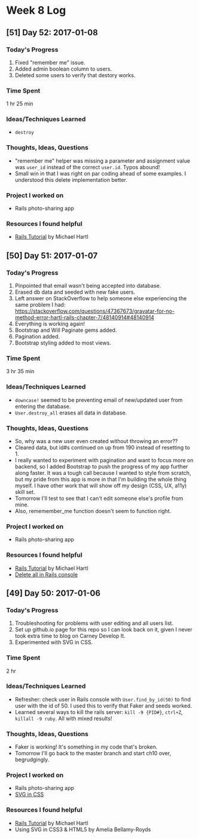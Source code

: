 # Week 8 Log

## [51] Day 52: 2017-01-08

### Today's Progress

1. Fixed "remember me" issue.
2. Added admin boolean column to users.
3. Deleted some users to verify that destory works.

### Time Spent

1 hr 25 min

### Ideas/Techniques Learned

- `destroy`

### Thoughts, Ideas, Questions

- "remember me" helper was missing a parameter and assignment value was `user_id` instead of the correct `user.id`. Typos abound!
- Small win in that I was right on par coding ahead of some examples. I understood this delete implementation better.

### Project I worked on

- Rails photo-sharing app

### Resources I found helpful

- [Rails Tutorial](https://www.railstutorial.org/book/) by Michael Hartl

## [50] Day 51: 2017-01-07

### Today's Progress

1. Pinpointed that email wasn't being accepted into database.
2. Erased db data and seeded with new fake users.
3. Left answer on StackOverflow to help someone else experiencing the same problem I had: https://stackoverflow.com/questions/47367673/gravatar-for-no-method-error-hartl-rails-chapter-7/48140914#48140914
4. Everything is working again!
5. Bootstrap and Will Paginate gems added.
6. Pagination added.
7. Bootstrap styling added to most views.

### Time Spent

3 hr 35 min

### Ideas/Techniques Learned

- `downcase!` seemed to be preventing email of new/updated user from entering the database.
- `User.destroy_all` erases all data in database.

### Thoughts, Ideas, Questions

- So, why was a new user even created without throwing an error??
- Cleared data, but id#s continued on up from 190 instead of resetting to 1.
- I really wanted to experiment with pagination and want to focus more on backend, so I added Bootstrap to push the progress of my app further along faster. It was a tough call because I wanted to style from scratch, but my pride from this app is more in that I'm building the whole thing myself. I have other work that will show off my design (CSS, UX, a11y) skill set.
- Tomorrow I'll test to see that I can't edit someone else's profile from mine.
- Also, rememember_me function doesn't seem to function right.

### Project I worked on

- Rails photo-sharing app

### Resources I found helpful

- [Rails Tutorial](https://www.railstutorial.org/book/) by Michael Hartl
- [Delete all in Rails console](https://stackoverflow.com/questions/17744008/delete-all-in-rails-console)

## [49] Day 50: 2017-01-06

### Today's Progress

1. Troubleshooting for problems with user editing and all users list.
2. Set up github.io page for this repo so I can look back on it, given I never took extra time to blog on Carney Develop It.
3. Experimented with SVG in CSS.

### Time Spent

2 hr

### Ideas/Techniques Learned

- Refresher: check user in Rails console with `User.find_by_id(50)` to find user with the id of 50. I used this to verify that Faker and seeds worked.
- Learned several ways to kill the rails server: `kill -9 {PID#}`, `ctrl+Z`, `killall -9 ruby`. All with mixed results!

### Thoughts, Ideas, Questions

- Faker is working! It's something in my code that's broken.
- Tomorrow I'll go back to the master branch and start ch10 over, begrudgingly.

### Project I worked on

- Rails photo-sharing app
- [SVG in CSS](https://codepen.io/digilou/full/WdXyzZ/)

### Resources I found helpful

- [Rails Tutorial](https://www.railstutorial.org/book/) by Michael Hartl
- Using SVG in CSS3 & HTML5 by Amelia Bellamy-Royds
